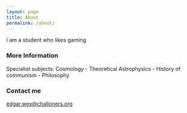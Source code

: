 ```yaml
---
layout: page
title: About
permalink: /about/
---
```


I am a student who likes gaming 

### More Information

Specialist subjects:
Cosmology - Theoretical Astrophysics - History of communism - Philosophy

### Contact me

edgar.wex@challoners.org
